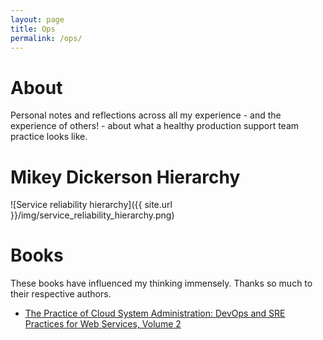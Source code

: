 ```yaml
---
layout: page
title: Ops
permalink: /ops/
---
```


# About

Personal notes and reflections across all my experience - and the experience of others! - about what a healthy production support team practice looks like.

# Mikey Dickerson Hierarchy

![Service reliability hierarchy]({{ site.url }}/img/service_reliability_hierarchy.png)

# Books

These books have influenced my thinking immensely. Thanks so much to their respective authors.

- [The Practice of Cloud System Administration: DevOps and SRE Practices for Web Services, Volume 2](https://www.amazon.ca/Practice-Cloud-System-Administration-Practices/dp/032194318X/ref=sr_1_1?keywords=cloud+system+administration&qid=1556103967&s=gateway&sr=8-1)